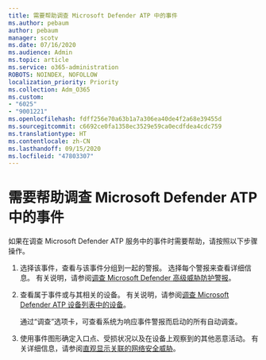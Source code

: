 ```yaml
---
title: 需要帮助调查 Microsoft Defender ATP 中的事件
ms.author: pebaum
author: pebaum
manager: scotv
ms.date: 07/16/2020
ms.audience: Admin
ms.topic: article
ms.service: o365-administration
ROBOTS: NOINDEX, NOFOLLOW
localization_priority: Priority
ms.collection: Adm_O365
ms.custom:
- "6025"
- "9001221"
ms.openlocfilehash: fdff256e70a63b1a7a306ea40de4f2a68e39455d
ms.sourcegitcommit: c6692ce0fa1358ec3529e59ca0ecdfdea4cdc759
ms.translationtype: HT
ms.contentlocale: zh-CN
ms.lasthandoff: 09/15/2020
ms.locfileid: "47803307"
---
```

# <a name="need-help-investigating-incidents-in-microsoft-defender-atp"></a>需要帮助调查 Microsoft Defender ATP 中的事件

如果在调查 Microsoft Defender ATP 服务中的事件时需要帮助，请按照以下步骤操作。

1. 选择该事件，查看与该事件分组到一起的警报。 选择每个警报来查看详细信息。 有关说明，请参阅[调查 Microsoft Defender 高级威胁防护警报](https://docs.microsoft.com/windows/security/threat-protection/microsoft-defender-atp/investigate-alerts)。
2. 查看属于事件或与其相关的设备。 有关说明，请参阅[调查 Microsoft Defender ATP 设备列表中的设备](https://docs.microsoft.com/windows/security/threat-protection/microsoft-defender-atp/investigate-machines)。<br/>
 
    通过“调查”选项卡，可查看系统为响应事件警报而启动的所有自动调查。
3. 使用事件图形确定入口点、受损状况以及在设备上观察到的其他恶意活动。 有关详细信息，请参阅[直观显示关联的网络安全威胁](https://docs.microsoft.com/windows/security/threat-protection/microsoft-defender-atp/investigate-incidents#visualizing-associated-cybersecurity-threats)。  
